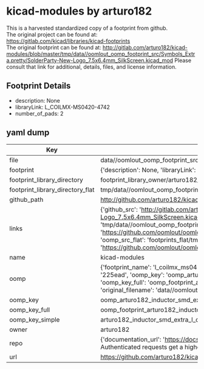# kicad-modules by arturo182  
This is a harvested standardized copy of a footprint from github.  
The original project can be found at:  
https://gitlab.com/kicad/libraries/kicad-footprints  
The original footprint can be found at:
http://gitlab.com/arturo182/kicad-modules/blob/master/tmp/data//oomlout_oomp_footprint_src/Symbols_Extra.pretty/SolderParty-New-Logo_7.5x6.4mm_SilkScreen.kicad_mod
Please consult that link for additional, details, files, and license information.  
## Footprint Details
* description: None  
* libraryLink: L_COILMX-MS0420-4742  
* number_of_pads: 2  
## yaml dump  
| Key | Value |  
| --- | --- |  
| file | data//oomlout_oomp_footprint_src/kicad-modules/Inductor_SMD_Extra.pretty/L_COILMX-MS0420-4742.kicad_mod |  
| footprint | {'description': None, 'libraryLink': 'L_COILMX-MS0420-4742', 'number_of_pads': 2} |  
| footprint_library_directory | footprint_library_owner/arturo182_kicad-modules |  
| footprint_library_directory_flat | tmp/data//oomlout_oomp_footprint_src/footprints_flat/arturo182_inductor_smd_extra_l_coilmx_ms0420_4742/working |  
| github_path | http://github.com/arturo182/kicad-modules/blob/master/tmp/data//oomlout_oomp_footprint_src/Inductor_SMD_Extra.pretty/L_COILMX-MS0420-4742.kicad_mod |  
| links | {'github_src': 'http://gitlab.com/arturo182/kicad-modules/blob/master/tmp/data//oomlout_oomp_footprint_src/Symbols_Extra.pretty/SolderParty-New-Logo_7.5x6.4mm_SilkScreen.kicad_mod', 'github_src_repo': 'https://gitlab.com/kicad/libraries/kicad-footprints', 'oomp_bot': 'tmp/data//oomlout_oomp_footprint_src/footprints/arturo182_inductor_smd_extra_l_coilmx_ms0420_4742/working', 'oomp_bot_github': 'https://github.com/oomlout/oomlout_oomp_footprint_bot/tree/main/tmp/data//oomlout_oomp_footprint_src/footprints/arturo182_inductor_smd_extra_l_coilmx_ms0420_4742/working', 'oomp_src_flat': 'footprints_flat/tmp/data//oomlout_oomp_footprint_src/footprints_flat/arturo182_inductor_smd_extra_l_coilmx_ms0420_4742/working', 'oomp_src_flat_github': 'https://github.com/oomlout/oomlout_oomp_footprint_src/tree/main/tmp/data//oomlout_oomp_footprint_src/footprints_flat/arturo182_inductor_smd_extra_l_coilmx_ms0420_4742/working'} |  
| name | kicad-modules |  
| oomp | {'footprint_name': 'l_coilmx_ms0420_4742', 'library_name': 'inductor_smd_extra', 'md5': '225ead628117734980a45186ddfb1003', 'md5_10': '225ead6281', 'md5_5': '225ea', 'md5_6': '225ead', 'oomp_key': 'oomp_arturo182_inductor_smd_extra_l_coilmx_ms0420_4742', 'oomp_key_extra': 'oomp_footprint_arturo182_inductor_smd_extra_l_coilmx_ms0420_4742', 'oomp_key_full': 'oomp_footprint_arturo182_inductor_smd_extra_l_coilmx_ms0420_4742_225ead', 'oomp_key_simple': 'arturo182_inductor_smd_extra_l_coilmx_ms0420_4742', 'original_filename': 'data//oomlout_oomp_footprint_src/kicad-modules/Inductor_SMD_Extra.pretty/L_COILMX-MS0420-4742.kicad_mod', 'owner_name': 'arturo182'} |  
| oomp_key | oomp_arturo182_inductor_smd_extra_l_coilmx_ms0420_4742 |  
| oomp_key_full | oomp_footprint_arturo182_inductor_smd_extra_l_coilmx_ms0420_4742 |  
| oomp_key_simple | arturo182_inductor_smd_extra_l_coilmx_ms0420_4742 |  
| owner | arturo182 |  
| repo | {'documentation_url': 'https://docs.github.com/rest/overview/resources-in-the-rest-api#rate-limiting', 'message': "API rate limit exceeded for 84.66.142.224. (But here's the good news: Authenticated requests get a higher rate limit. Check out the documentation for more details.)"} |  
| url | https://github.com/arturo182/kicad-modules |  

